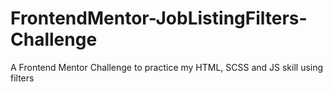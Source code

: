 # FrontendMentor-JobListingFilters-Challenge
A Frontend Mentor Challenge to practice my HTML, SCSS and JS skill using filters
